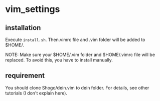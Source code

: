 # vim_settings

## installation
Execute `install.sh`. Then.vimrc file and .vim folder will be added to $HOME/.

NOTE: Make sure your $HOME/.vim folder and $HOME/.vimrc file will be replaced. To avoid this, you have to install manually.

## requirement
You should clone Shogo/dein.vim to dein folder. For details, see other tutorials (I don't explain here).
